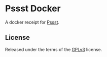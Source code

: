 Pssst Docker
============
A docker receipt for [Pssst](https://github.com/cuhsat/pssst).

License
-------
Released under the terms of the [GPLv3](LICENSE) license.
